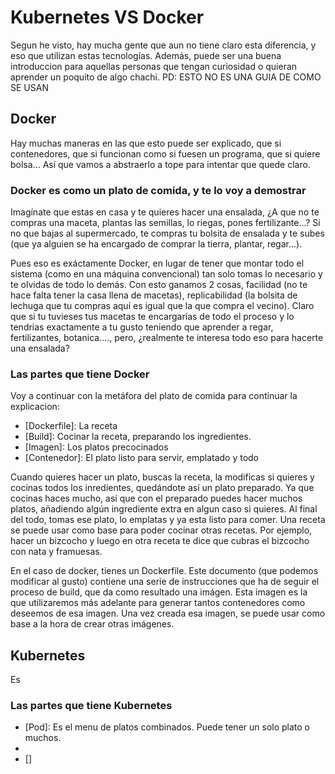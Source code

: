

# Kubernetes VS Docker

Segun he visto, hay mucha gente que aun no tiene claro esta diferencia, y eso que utilizan estas tecnologías. Además, puede ser una buena introduccion para aquellas personas que tengan curiosidad o quieran aprender un poquito de algo chachi. PD: ESTO NO ES UNA GUIA DE COMO SE USAN

## Docker

Hay muchas maneras en las que esto puede ser explicado, que si contenedores, que si funcionan como si fuesen un programa, que si quiere bolsa... Así que vamos a abstraerlo a tope para intentar que quede claro.

### Docker es como un plato de comida, y te lo voy a demostrar

Imagínate que estas en casa y te quieres hacer una ensalada, ¿A que no te compras una maceta, plantas las semillas, lo riegas, pones fertilizante...? Si no que bajas al supermercado, te compras tu bolsita de ensalada y te subes (que ya alguien se ha encargado de comprar la tierra, plantar, regar...). 

Pues eso es exáctamente Docker, en lugar de tener que montar todo el sistema (como en una máquina convencional) tan solo tomas lo necesario y te olvidas de todo lo demás. Con esto ganamos 2 cosas, facilidad (no te hace falta tener la casa llena de macetas), replicabilidad (la bolsita de lechuga que tu compras aquí es igual que la que compra el vecino). Claro que si tu tuvieses tus macetas te encargarías de todo el proceso y lo tendrias exactamente a tu gusto teniendo que aprender a regar, fertilizantes, botanica...., pero, ¿realmente te interesa todo eso para hacerte una ensalada?

### Las partes que tiene Docker

Voy a continuar con la metáfora del plato de comida para continuar la explicacion: 

- [Dockerfile]: La receta
- [Build]: Cocinar la receta, preparando los ingredientes.
- [Imagen]: Los platos precocinados 
- [Contenedor]: El plato listo para servir, emplatado y todo

Cuando quieres hacer un plato, buscas la receta, la modificas si quieres y cocinas todos los inredientes, quedándote así un plato preparado. Ya que cocinas haces mucho, así que con el preparado puedes hacer muchos platos, añadiendo algún ingrediente extra en algun caso si quieres. Al final del todo, tomas ese plato, lo emplatas y ya esta listo para comer. Una receta se puede usar como base para poder cocinar otras recetas. Por ejemplo, hacer un bizcocho y luego en otra receta te dice que cubras el bizcocho con nata y framuesas.

En el caso de docker, tienes un Dockerfile. Este documento (que podemos modificar al gusto) contiene una serie de instrucciones que ha de seguir el proceso de build, que da como resultado una imágen. Esta imagen es la que utilizaremos más adelante para generar tantos contenedores como deseemos de esa imagen. Una vez creada esa imagen, se puede usar como base a la hora de crear otras imágenes. 



## Kubernetes

Es
### Las partes que tiene Kubernetes

- [Pod]: Es el menu de platos combinados. Puede tener un solo plato o muchos. 
- [Deployment]: Es
- []
